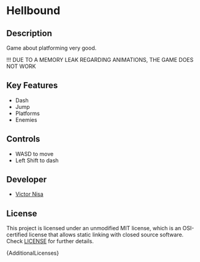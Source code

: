 # Hellbound

## Description

Game about platforming very good.

!!! DUE TO A MEMORY LEAK REGARDING ANIMATIONS, THE GAME DOES NOT WORK

## Key Features

 - Dash
 - Jump
 - Platforms
 - Enemies
 
## Controls

 - WASD to move
 - Left Shift to dash

## Developer

 - [Victor Nisa](https://github.com/VictorNisa)

## License

This project is licensed under an unmodified MIT license, which is an OSI-certified license that allows static linking with closed source software. Check [LICENSE](LICENSE) for further details.

{AdditionalLicenses}
